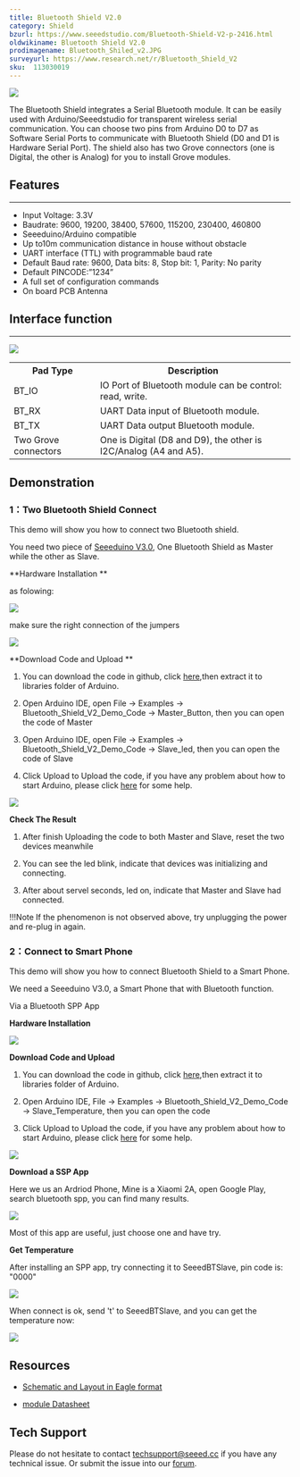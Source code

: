```yaml
---
title: Bluetooth Shield V2.0
category: Shield
bzurl: https://www.seeedstudio.com/Bluetooth-Shield-V2-p-2416.html
oldwikiname: Bluetooth Shield V2.0
prodimagename: Bluetooth_Shiled_v2.JPG
surveyurl: https://www.research.net/r/Bluetooth_Shield_V2
sku:  113030019
---
```


![](https://github.com/SeeedDocument/Bluetooth_Shield_V2/raw/master/img/Bluetooth_Shiled_v2.JPG)

The Bluetooth Shield integrates a Serial Bluetooth module. It can be easily used with Arduino/Seeedstudio for transparent wireless serial communication. You can choose two pins from Arduino D0 to D7 as Software Serial Ports to communicate with Bluetooth Shield (D0 and D1 is Hardware Serial Port). The shield also has two Grove connectors (one is Digital, the other is Analog) for you to install Grove modules.

##   Features
---
*   Input Voltage: 3.3V
*   Baudrate: 9600, 19200, 38400, 57600, 115200, 230400, 460800
*   Seeeduino/Arduino compatible
*   Up to10m communication distance in house without obstacle
*   UART interface (TTL) with programmable baud rate
*   Default Baud rate: 9600, Data bits: 8, Stop bit: 1, Parity: No parity
*   Default PINCODE:”1234”
*   A full set of configuration commands
*   On board PCB Antenna

##   Interface function
---
![](https://github.com/SeeedDocument/Bluetooth_Shield_V2/raw/master/img/Bluetooth_Shield_V2.0_K.jpg)

<table >
<tr>
<th> Pad Type
</th>
<th> Description
</th></tr>
<tr>
<td> BT_IO
</td>
<td> IO Port of Bluetooth module can be control: read, write.
</td></tr>
<tr>
<td> BT_RX
</td>
<td> UART Data input of Bluetooth module.
</td></tr>
<tr>
<td> BT_TX
</td>
<td> UART Data output Bluetooth module.
</td></tr>
<tr>
<td> Two Grove connectors
</td>
<td> One is Digital (D8 and D9), the other is I2C/Analog (A4 and A5).
</td></tr></table>



##   Demonstration

### 1：Two Bluetooth Shield Connect

This demo will show you how to connect two Bluetooth shield.

You need two piece of [Seeeduino V3.0](http://www.seeedstudio.com/depot/seeeduino-v30-atmega-328p-p-669.html?cPath=6_7),
One Bluetooth Shield as Master while the other as Slave.

**Hardware Installation **

as folowing:

![](https://github.com/SeeedDocument/Bluetooth_Shield_V2/raw/master/img/Bluetooth_shield_demo_image0.png)

make sure the right connection of the jumpers

![](https://github.com/SeeedDocument/Bluetooth_Shield_V2/raw/master/img/Bluetooth_shield_demo_image4.jpg)

**Download Code and Upload **

1.  You can download the code in github, click [here](https://github.com/Seeed-Studio/Bluetooth_Shield_V2_Demo_Code/archive/master.zip),then extract it to libraries folder of Arduino.

2.  Open Arduino IDE, open File -&gt; Examples -&gt; Bluetooth_Shield_V2_Demo_Code -&gt; Master_Button, then you can open the code of Master

3.  Open Arduino IDE, open File -&gt; Examples -&gt; Bluetooth_Shield_V2_Demo_Code -&gt; Slave_led, then you can open the code of Slave

4.  Click Upload to Upload the code, if you have any problem about how to start Arduino, please click [here](/Getting_Started_with_Seeeduino) for some help.


![](https://github.com/SeeedDocument/Bluetooth_Shield_V2/raw/master/img/Bluetooth_ide_1.jpg)


**Check The Result**

1.  After finish Uploading the code to both Master and Slave, reset the two devices meanwhile

2.  You can see the led blink, indicate that devices was initializing and connecting.

3.  After about servel seconds, led on, indicate that Master and Slave had connected.

!!!Note
    If the phenomenon is not observed above, try unplugging the power and re-plug in again.


### 2：Connect to Smart Phone

This demo will show you how to connect Bluetooth Shield to a Smart Phone.

We need a Seeeduino V3.0, a Smart Phone that with Bluetooth function.

Via a Bluetooth SPP App

**Hardware Installation**

![](https://github.com/SeeedDocument/Bluetooth_Shield_V2/raw/master/img/Bluetooth_shield_demo_image1.png)

**Download Code and Upload**

1.  You can download the code in github, click [here](https://github.com/Seeed-Studio/Bluetooth_Shield_V2_Demo_Code/archive/master.zip),then extract it to libraries folder of Arduino.

2.  Open Arduino IDE, File -&gt; Examples -&gt; Bluetooth_Shield_V2_Demo_Code -&gt; Slave_Temperature, then you can open the code

3.  Click Upload to Upload the code, if you have any problem about how to start Arduino, please click [here](/Getting_Started_with_Seeeduino) for some help.

![](https://github.com/SeeedDocument/Bluetooth_Shield_V2/raw/master/img/Bluetooth_Shield_Demo2.jpg)


**Download a SSP App**

Here we us an Ardriod Phone, Mine is a Xiaomi 2A, open Google Play, search bluetooth spp, you can find many results.

![](https://github.com/SeeedDocument/Bluetooth_Shield_V2/raw/master/img/Bluetooth_Shield_Find_spp.png)

Most of this app are useful, just choose one and have try.

**Get Temperature**

After installing an SPP app, try connecting it to SeeedBTSlave, pin code is: "0000"

![](https://github.com/SeeedDocument/Bluetooth_Shield_V2/raw/master/img/Bluetooth_Shield_App_1.png)

When connect is ok, send 't' to SeeedBTSlave, and you can get the temperature now:

![](https://github.com/SeeedDocument/Bluetooth_Shield_V2/raw/master/img/Bluetooth_Shield_get_temp.png)

##   Resources

*   [Schematic and Layout in Eagle format](https://github.com/SeeedDocument/Bluetooth_Shield_V2/raw/master/res/Bluetooth_en.pdfBuletooth_Shield_v2.0_sch_pcb.zip)

*   [module Datasheet](https://github.com/SeeedDocument/Bluetooth_Shield_V2/raw/master/res/Bluetooth_en.pdfBluetooth_en.pdf)

## Tech Support
Please do not hesitate to contact [techsupport@seeed.cc](techsupport@seeed.cc) if you have any technical issue. Or submit the issue into our [forum](http://seeedstudio.com/forum/). 